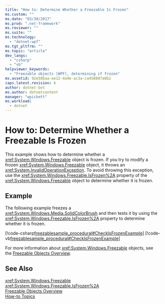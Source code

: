 ```yaml
---
title: "How to: Determine Whether a Freezable Is Frozen"
ms.custom: ""
ms.date: "03/30/2017"
ms.prod: ".net-framework"
ms.reviewer: ""
ms.suite: ""
ms.technology: 
  - "dotnet-wpf"
ms.tgt_pltfrm: ""
ms.topic: "article"
dev_langs: 
  - "csharp"
  - "vb"
helpviewer_keywords: 
  - "Freezable objects [WPF], determining if frozen"
ms.assetid: 92e58baa-ee12-4a9e-ac3a-ca458807a8b2
caps.latest.revision: 6
author: dotnet-bot
ms.author: dotnetcontent
manager: "wpickett"
ms.workload: 
  - dotnet
---
```

# How to: Determine Whether a Freezable Is Frozen
This example shows how to determine whether a <xref:System.Windows.Freezable> object is frozen. If you try to modify a frozen <xref:System.Windows.Freezable> object, it throws an <xref:System.InvalidOperationException>. To avoid throwing this exception, use the <xref:System.Windows.Freezable.IsFrozen%2A> property of the <xref:System.Windows.Freezable> object to determine whether it is frozen.  
  
## Example  
 The following example freezes a <xref:System.Windows.Media.SolidColorBrush> and then tests it by using the <xref:System.Windows.Freezable.IsFrozen%2A> property to determine whether it is frozen.  
  
 [!code-csharp[freezablesample_procedural#CheckIsFrozenExample](../../../../samples/snippets/csharp/VS_Snippets_Wpf/freezablesample_procedural/CSharp/freezablesample.cs#checkisfrozenexample)]
 [!code-vb[freezablesample_procedural#CheckIsFrozenExample](../../../../samples/snippets/visualbasic/VS_Snippets_Wpf/freezablesample_procedural/visualbasic/freezablesample.vb#checkisfrozenexample)]  
  
 For more information about <xref:System.Windows.Freezable> objects, see the [Freezable Objects Overview](../../../../docs/framework/wpf/advanced/freezable-objects-overview.md).  
  
## See Also  
 <xref:System.Windows.Freezable>  
 <xref:System.Windows.Freezable.IsFrozen%2A>  
 [Freezable Objects Overview](../../../../docs/framework/wpf/advanced/freezable-objects-overview.md)  
 [How-to Topics](../../../../docs/framework/wpf/advanced/base-elements-how-to-topics.md)
